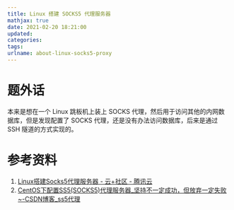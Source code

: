 ```yaml
---
title: Linux 搭建 SOCKS5 代理服务器
mathjax: true
date: 2021-02-20 18:21:00
updated:
categories:
tags:
urlname: about-linux-socks5-proxy
---
```




<!-- more -->



# 题外话

本来是想在一个 Linux 跳板机上装上 SOCKS 代理，然后用于访问其他的内网数据库，但是发现配置了 SOCKS 代理，还是没有办法访问数据库，后来是通过 SSH 隧道的方式实现的。





# 参考资料

1. [Linux搭建Socks5代理服务器 - 云+社区 - 腾讯云](https://cloud.tencent.com/developer/article/1524091)
2. [CentOS下配置SS5(SOCKS5)代理服务器_坚持不一定成功，但放弃一定失败~-CSDN博客_ss5代理](https://blog.csdn.net/Vincent95/article/details/71172986)

